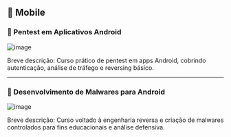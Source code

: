 ## 📱 Mobile

### 🧩 Pentest em Aplicativos Android

![image]("https://github.com/user-attachments/assets/268ad465-00a4-4eaf-ba49-ffacfa5f5dd5")

Breve descrição: Curso prático de pentest em apps Android, cobrindo autenticação, análise de tráfego e reversing básico.

---

### 🧠 Desenvolvimento de Malwares para Android

![image]("https://github.com/user-attachments/assets/40af22c8-2b91-414f-9b06-349d828b6a67")

Breve descrição: Curso voltado à engenharia reversa e criação de malwares controlados para fins educacionais e análise defensiva.

